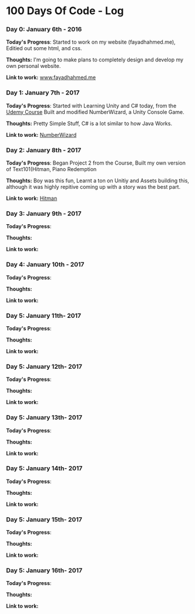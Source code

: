 # 100 Days Of Code - Log

### Day 0: January 6th - 2016
**Today's Progress**: Started to work on my website (fayadhahmed.me), Editied out some html, and css. 

**Thoughts:** I'm going to make plans to completely design and develop my own personal website. 

**Link to work:** www.fayadhahmed.me


### Day 1: January 7th - 2017


**Today's Progress**: Started with Learning Unity and C# today, from the <a href="https://www.udemy.com/unitycourse/learn/v4/overview">Udemy Course</a>
Built and modified NumberWizard, a Unity Console Game. 

**Thoughts:** Pretty Simple Stuff, C# is a lot similar to how Java Works. 

**Link to work:** <a href="https://github.com/Fayadh56/UnityProjects/tree/master/NumberWizard">NumberWizard</a>

### Day 2: January 8th - 2017


**Today's Progress**: Began Project 2 from the Course, Built my own version of Text101(Hitman, Piano Redemption

**Thoughts:** Boy was this fun, Learnt a ton on Unitiy and Assets building this, although it was highly repitive coming up with a story was the best part. 

**Link to work:** <a href="https://github.com/Fayadh56/UnityProjects/blob/master/Text101/Assets/TextController.cs">Hitman</a> 

### Day 3: January 9th - 2017


**Today's Progress**: 

**Thoughts:** 

**Link to work:** 

### Day 4: January 10th - 2017


**Today's Progress**: 

**Thoughts:** 

**Link to work:** 

### Day 5: January 11th- 2017


**Today's Progress**: 

**Thoughts:** 

**Link to work:** 

### Day 5: January 12th- 2017


**Today's Progress**: 

**Thoughts:** 

**Link to work:** 

### Day 5: January 13th- 2017


**Today's Progress**: 

**Thoughts:** 

**Link to work:** 

### Day 5: January 14th- 2017


**Today's Progress**: 

**Thoughts:** 

**Link to work:** 

### Day 5: January 15th- 2017


**Today's Progress**: 

**Thoughts:** 

**Link to work:** 

### Day 5: January 16th- 2017


**Today's Progress**: 

**Thoughts:** 

**Link to work:** 

